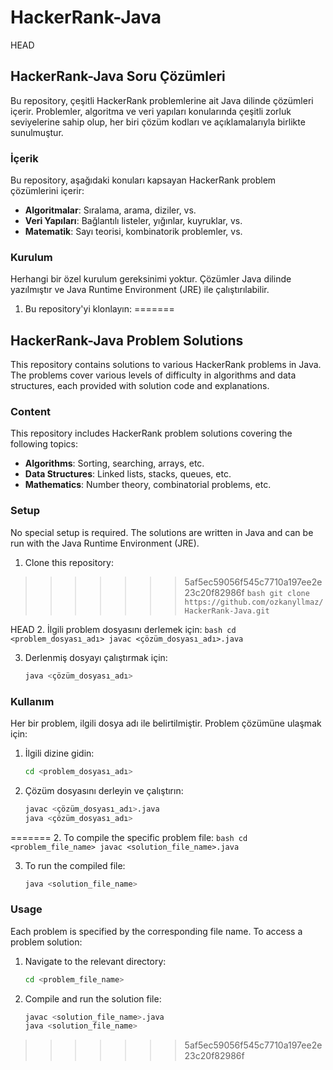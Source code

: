 # HackerRank-Java

 HEAD
## HackerRank-Java Soru Çözümleri

Bu repository, çeşitli HackerRank problemlerine ait Java dilinde çözümleri içerir. Problemler, algoritma ve veri yapıları konularında çeşitli zorluk seviyelerine sahip olup, her biri çözüm kodları ve açıklamalarıyla birlikte sunulmuştur.

### İçerik

Bu repository, aşağıdaki konuları kapsayan HackerRank problem çözümlerini içerir:

- **Algoritmalar**: Sıralama, arama, diziler, vs.
- **Veri Yapıları**: Bağlantılı listeler, yığınlar, kuyruklar, vs.
- **Matematik**: Sayı teorisi, kombinatorik problemler, vs.

### Kurulum

Herhangi bir özel kurulum gereksinimi yoktur. Çözümler Java dilinde yazılmıştır ve Java Runtime Environment (JRE) ile çalıştırılabilir.

1. Bu repository'yi klonlayın:
=======
## HackerRank-Java Problem Solutions

This repository contains solutions to various HackerRank problems in Java. The problems cover various levels of difficulty in algorithms and data structures, each provided with solution code and explanations.

### Content

This repository includes HackerRank problem solutions covering the following topics:

- **Algorithms**: Sorting, searching, arrays, etc.
- **Data Structures**: Linked lists, stacks, queues, etc.
- **Mathematics**: Number theory, combinatorial problems, etc.

### Setup

No special setup is required. The solutions are written in Java and can be run with the Java Runtime Environment (JRE).

1. Clone this repository:
>>>>>>> 5af5ec59056f545c7710a197ee2e23c20f82986f
    ```bash
    git clone https://github.com/ozkanyllmaz/HackerRank-Java.git
    ```

 HEAD
2. İlgili problem dosyasını derlemek için:
    ```bash
    cd <problem_dosyası_adı>
    javac <çözüm_dosyası_adı>.java
    ```

3. Derlenmiş dosyayı çalıştırmak için:
    ```bash
    java <çözüm_dosyası_adı>
    ```

### Kullanım

Her bir problem, ilgili dosya adı ile belirtilmiştir. Problem çözümüne ulaşmak için:

1. İlgili dizine gidin:
    ```bash
    cd <problem_dosyası_adı>
    ```

2. Çözüm dosyasını derleyin ve çalıştırın:
    ```bash
    javac <çözüm_dosyası_adı>.java
    java <çözüm_dosyası_adı>
    ```




=======
2. To compile the specific problem file:
    ```bash
    cd <problem_file_name>
    javac <solution_file_name>.java
    ```

3. To run the compiled file:
    ```bash
    java <solution_file_name>
    ```

### Usage

Each problem is specified by the corresponding file name. To access a problem solution:

1. Navigate to the relevant directory:
    ```bash
    cd <problem_file_name>
    ```

2. Compile and run the solution file:
    ```bash
    javac <solution_file_name>.java
    java <solution_file_name>
    ```
>>>>>>> 5af5ec59056f545c7710a197ee2e23c20f82986f
